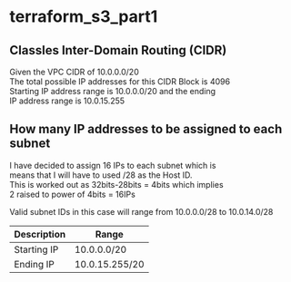 # terraform_s3_part1

## Classles Inter-Domain Routing (CIDR)
<p>Given the VPC CIDR of 10.0.0.0/20<br>
The total possible IP addresses for this CIDR Block is 4096<br>
Starting IP address range is 10.0.0.0/20 and the ending <br>
IP address range is 10.0.15.255</p>

## How many IP addresses to be assigned to each subnet
<p>I have decided to assign 16 IPs to each subnet which is<br> 
means that I will have to used /28 as the Host ID.<br>
This is worked out as 32bits-28bits = 4bits which implies <br>
2 raised to power of 4bits = 16IPs</p>

Valid subnet IDs in this case will range from 10.0.0.0/28 to 10.0.14.0/28

| Description | Range |
| ----------- | ----------- |
| Starting IP | 10.0.0.0/20    | 11111111.11111111.11110000.00000000 |
| Ending IP   | 10.0.15.255/20 | 00000000.00000000.00001111.11111111 |